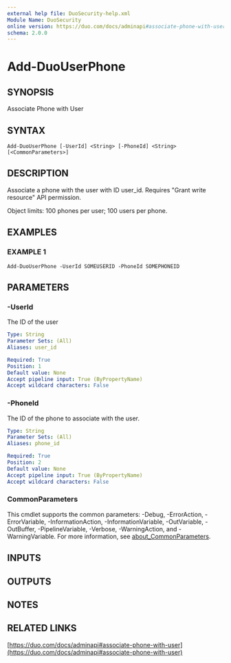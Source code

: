 ```yaml
---
external help file: DuoSecurity-help.xml
Module Name: DuoSecurity
online version: https://duo.com/docs/adminapi#associate-phone-with-user
schema: 2.0.0
---
```


# Add-DuoUserPhone

## SYNOPSIS
Associate Phone with User

## SYNTAX

```
Add-DuoUserPhone [-UserId] <String> [-PhoneId] <String> [<CommonParameters>]
```

## DESCRIPTION
Associate a phone with the user with ID user_id.
Requires "Grant write resource" API permission.

Object limits: 100 phones per user; 100 users per phone.

## EXAMPLES

### EXAMPLE 1
```
Add-DuoUserPhone -UserId SOMEUSERID -PhoneId SOMEPHONEID
```

## PARAMETERS

### -UserId
The ID of the user

```yaml
Type: String
Parameter Sets: (All)
Aliases: user_id

Required: True
Position: 1
Default value: None
Accept pipeline input: True (ByPropertyName)
Accept wildcard characters: False
```

### -PhoneId
The ID of the phone to associate with the user.

```yaml
Type: String
Parameter Sets: (All)
Aliases: phone_id

Required: True
Position: 2
Default value: None
Accept pipeline input: True (ByPropertyName)
Accept wildcard characters: False
```

### CommonParameters
This cmdlet supports the common parameters: -Debug, -ErrorAction, -ErrorVariable, -InformationAction, -InformationVariable, -OutVariable, -OutBuffer, -PipelineVariable, -Verbose, -WarningAction, and -WarningVariable. For more information, see [about_CommonParameters](http://go.microsoft.com/fwlink/?LinkID=113216).

## INPUTS

## OUTPUTS

## NOTES

## RELATED LINKS

[https://duo.com/docs/adminapi#associate-phone-with-user](https://duo.com/docs/adminapi#associate-phone-with-user)

